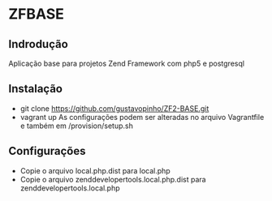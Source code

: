 ZFBASE
======

Indrodução
----------
Aplicação base para projetos Zend Framework com php5 e postgresql

Instalação
----------
- git clone https://github.com/gustavopinho/ZF2-BASE.git
- vagrant up
As configurações podem ser alteradas no arquivo Vagrantfile e também em /provision/setup.sh

Configurações
-------------
- Copie o arquivo local.php.dist para local.php
- Copie o arquivo zenddevelopertools.local.php.dist para zenddevelopertools.local.php
